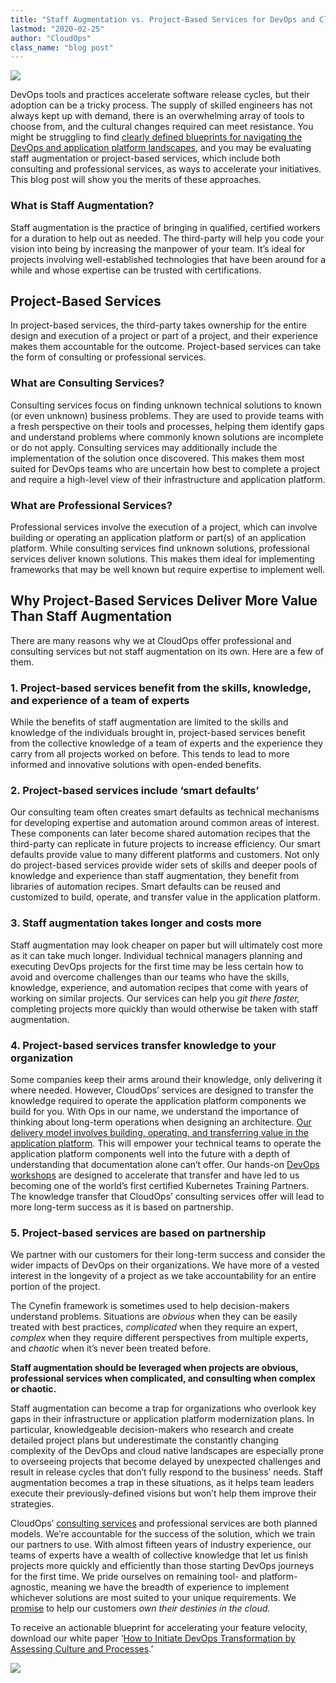 ```yaml
---
title: "Staff Augmentation vs. Project-Based Services for DevOps and Cloud Projects"
lastmod: "2020-02-25"
author: "CloudOps"
class_name: "blog post"
---
```


<img src="/images/blog/post/Project-Based-Services.png" class="main-blog-image">

<p>DevOps tools and practices accelerate software release cycles, but their adoption can be a tricky process. The supply of skilled engineers has not always kept up with demand, there is an overwhelming array of tools to choose from, and the cultural changes required can meet resistance. You might be struggling to find <a href="https://info.cloudops.com/initiate-devops-transformation-by-assessing-culture-and-processes">clearly defined blueprints for navigating the DevOps and application platform landscapes</a>, and you may be evaluating staff augmentation or project-based services, which include both consulting and professional services, as ways to accelerate your initiatives. This blog post will show you the merits of these approaches.</p><h3>What is Staff Augmentation?</h3><p>Staff augmentation is the practice of bringing in qualified, certified workers for a duration to help out as needed. The third-party will help you code your vision into being by increasing the manpower of your team. It’s ideal for projects involving well-established technologies that have been around for a while and whose expertise can be trusted with certifications.</p><h2>Project-Based Services</h2><p>In project-based services, the third-party takes ownership for the entire design and execution of a project or part of a project, and their experience makes them accountable for the outcome. Project-based services can take the form of consulting or professional services.</p><h3>What are Consulting Services?</h3><p>Consulting services focus on finding unknown technical solutions to known (or even unknown) business problems. They are used to provide teams with a fresh perspective on their tools and processes, helping them identify gaps and understand problems where commonly known solutions are incomplete or do not apply. Consulting services may additionally include the implementation of the solution once discovered. This makes them most suited for DevOps teams who are uncertain how best to complete a project and require a high-level view of their infrastructure and application platform.</p><h3>What are Professional Services?</h3><p>Professional services involve the execution of a project, which can involve building or operating an application platform or part(s) of an application platform. While consulting services find unknown solutions, professional services deliver known solutions. This makes them ideal for implementing frameworks that may be well known but require expertise to implement well.</p><h2><strong>Why Project-Based Services Deliver More Value Than Staff Augmentation</strong></h2><p>There are many reasons why we at CloudOps offer professional and consulting services but not staff augmentation on its own. Here are a few of them.</p><h3>1. Project-based services benefit from the skills, knowledge, and experience of a team of experts</h3><p>While the benefits of staff augmentation are limited to the skills and knowledge of the individuals brought in, project-based services benefit from the collective knowledge of a team of experts and the experience they carry from all projects worked on before. This tends to lead to more informed and innovative solutions with open-ended benefits.&nbsp;</p><h3>2. Project-based services include ‘smart defaults’</h3><p>Our consulting team often creates smart defaults as technical mechanisms for developing expertise and automation around common areas of interest. These components can later become shared automation recipes that the third-party can replicate in future projects to increase efficiency. Our smart defaults provide value to many different platforms and customers. Not only do project-based services provide wider sets of skills and deeper pools of knowledge and experience than staff augmentation, they benefit from libraries of automation recipes. Smart defaults can be reused and customized to build, operate, and transfer value in the application platform.</p><h3>3. Staff augmentation takes longer and costs more</h3><p>Staff augmentation may look cheaper on paper but will ultimately cost more as it can take much longer. Individual technical managers planning and executing DevOps projects for the first time may be less certain how to avoid and overcome challenges than our teams who have the skills, knowledge, experience, and automation recipes that come with years of working on similar projects. Our services can help you <em>git there faster,</em> completing projects more quickly than would otherwise be taken with staff augmentation.</p><h3>4. Project-based services transfer knowledge to your organization</h3><p>Some companies keep their arms around their knowledge, only delivering it where needed. However, CloudOps’ services are designed to transfer the knowledge required to operate the application platform components we build for you. With Ops in our name, we understand the importance of thinking about long-term operations when designing an architecture. <a href="https://www.cloudops.com/2019/05/the-cloudops-delivery-model-accelerated-value-delivery-through-code-and-collaboration/">Our delivery model involves building, operating, and transferring value in the application platform</a>. This will empower your technical teams to operate the application platform components well into the future with a depth of understanding that documentation alone can’t offer. Our hands-on <a href="https://www.cloudops.com/workshops/">DevOps workshops</a> are designed to accelerate that transfer and have led to us becoming one of the world’s first certified Kubernetes Training Partners. The knowledge transfer that CloudOps’ consulting services offer will lead to more long-term success as it is based on partnership.</p><h3>5. Project-based services are based on partnership</h3><p>We partner with our customers for their long-term success and consider the wider impacts of DevOps on their organizations. We have more of a vested interest in the longevity of a project as we take accountability for an entire portion of the project.</p><p>The Cynefin framework is sometimes used to help decision-makers understand problems. Situations are <em>obvious </em>when they can be easily treated with best practices, <em>complicated </em>when they require an expert, <em>complex </em>when they require different perspectives from multiple experts, and <em>chaotic </em>when it’s never been treated before.&nbsp;</p><p><strong>Staff augmentation should be leveraged when projects are obvious, professional services when complicated, and consulting when complex or chaotic.</strong></p><p>Staff augmentation can become a trap for organizations who overlook key gaps in their infrastructure or application platform modernization plans. In particular, knowledgeable decision-makers who research and create detailed project plans but underestimate the constantly changing complexity of the DevOps and cloud native landscapes are especially prone to overseeing projects that become delayed by unexpected challenges and result in release cycles that don’t fully respond to the business’ needs. Staff augmentation becomes a trap in these situations, as it helps team leaders execute their previously-defined visions but won’t help them improve their strategies.</p><p>CloudOps’ <a href="https://www.cloudops.com/kubernetes-cloud-native/">consulting services</a> and professional services are both planned models. We’re accountable for the success of the solution, which we train our partners to use. With almost fifteen years of industry experience, our teams of experts have a wealth of collective knowledge that let us finish projects more quickly and efficiently than those starting DevOps journeys for the first time. We pride ourselves on remaining tool- and platform-agnostic, meaning we have the breadth of experience to implement whichever solutions are most suited to your unique requirements. We <a href="https://www.cloudops.com/2019/12/what-we-promise-our-customers/">promise</a> to help our customers <em>own their destinies in the cloud.</em></p><p>To receive an actionable blueprint for accelerating your feature velocity, download our white paper ‘<a href="https://info.cloudops.com/initiate-devops-transformation-by-assessing-culture-and-processes">How to Initiate DevOps Transformation by Assessing Culture and Processes</a>.’</p>

<div class="row">
    <div class="col-xl-8 offset-xl-2 col-lg-10 offset-lg-1 col-md-10 offset-md-1 col-sm-12 col-xs-12 cta-image">
      <img src="/images/blog/cta/white-paper.jpeg">
    </div>
</div>